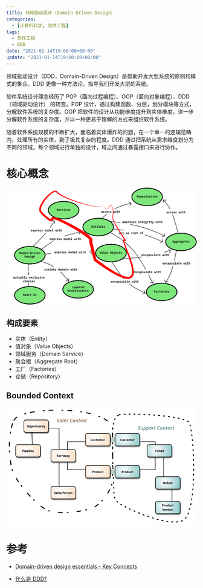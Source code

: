 ```yaml
---
title: 领域驱动设计（Domain-Driven Design）
categories: 
  - [计算机科学, 软件工程]
tags:
  - 软件工程
  - DDD
date: "2021-01-14T19:00:00+08:00"
update: "2021-01-14T19:00:00+08:00"
---
```


领域驱动设计（DDD，Domain-Driven Design）是帮助开发大型系统的原则和模式的集合。DDD 更像一种方法论，指导我们开发大型的系统。

软件系统设计理念经历了 POP（面向过程编程）、OOP（面向对象编程）、DDD（领域驱动设计） 的转变。POP 设计，通过构建函数、分层，划分模块等方式，分解软件系统的复杂度。OOP 把软件的设计从功能维度提升到实体维度，进一步分解软件系统的复杂度，并以一种更易于理解的方式来组织软件系统。

随着软件系统规模的不断扩大，面临着实体爆炸的问题，在一个单一的逻辑范畴内，处理所有的实体，到了极其复杂的程度。DDD 通过把系统从需求维度划分为不同的领域，每个领域进行单独的设计，域之间通过暴露接口来进行协作。

# 核心概念

![contexts](ddd/ddd-diagram-objects.png)

## 构成要素

- 实体（Entity）
- 值对象（Value Objects）
- 领域服务（Domain Service）
- 聚合根（Aggregate Root）
- 工厂（Factories）
- 仓储（Repository）

## Bounded Context

![contexts](ddd/contexts.png)

# 参考

- [Domain-driven design essentials - Key Concepts](https://penchev.com/posts/domain-driven-design-essentials/)

- [什么是 DDD?](https://www.cnblogs.com/zcqiand/p/13686640.html)
